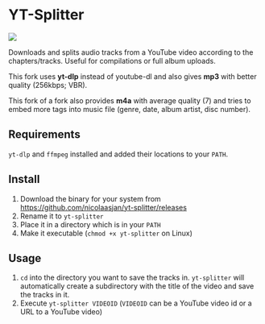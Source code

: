 # YT-Splitter

<img src="https://github.com/redsolver/yt-splitter/raw/main/image.png">

Downloads and splits audio tracks from a YouTube video according to the chapters/tracks.
Useful for compilations or full album uploads.

This fork uses **yt-dlp** instead of youtube-dl and also gives **mp3** with better quality (256kbps; VBR).

This fork of a fork also provides **m4a** with average quality (7) and tries to embed more tags into music file (genre, date, album artist, disc number).

## Requirements

`yt-dlp` and `ffmpeg` installed and added their locations to your `PATH`.

## Install

1. Download the binary for your system from https://github.com/nicolaasjan/yt-splitter/releases
2. Rename it to `yt-splitter`
3. Place it in a directory which is in your `PATH`
4. Make it executable (`chmod +x yt-splitter` on Linux)

## Usage

1. `cd` into the directory you want to save the tracks in. `yt-splitter` will automatically create a subdirectory with the title of the video and save the tracks in it.
2. Execute `yt-splitter VIDEOID` (`VIDEOID` can be a YouTube video id or a URL to a YouTube video)
